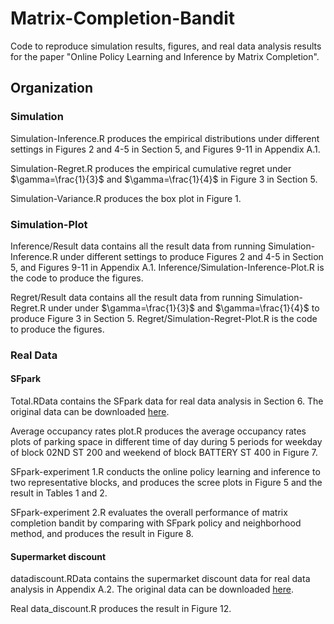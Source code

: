 # Matrix-Completion-Bandit
Code to reproduce simulation results, figures, and real data analysis results for the paper "Online Policy Learning and Inference by Matrix Completion".  



## Organization

### Simulation
Simulation-Inference.R produces the empirical distributions under different settings in Figures 2 and 4-5 in Section 5, and Figures 9-11 in Appendix A.1.

Simulation-Regret.R produces the empirical cumulative regret under $\gamma=\frac{1}{3}$ and $\gamma=\frac{1}{4}$ in Figure 3 in Section 5.

Simulation-Variance.R produces the box plot in Figure 1. 

### Simulation-Plot
Inference/Result data contains all the result data from running Simulation-Inference.R under different settings to produce Figures 2 and 4-5 in Section 5, and Figures 9-11 in Appendix A.1. Inference/Simulation-Inference-Plot.R is the code to produce the figures. 

Regret/Result data contains all the result data from running Simulation-Regret.R under under $\gamma=\frac{1}{3}$ and $\gamma=\frac{1}{4}$ to produce Figure 3 in Section 5. Regret/Simulation-Regret-Plot.R is the code to produce the figures. 

### Real Data

#### SFpark
Total.RData contains the SFpark data for real data analysis in Section 6. The original data can be downloaded [here](https://www.sfmta.com/getting-around/drive-park/demand-responsive-pricing/sfpark-evaluation).

Average occupancy rates plot.R produces the average occupancy rates plots of parking space in different time of day during 5 periods for weekday of block 02ND ST 200 and weekend of block BATTERY ST 400 in Figure 7. 

SFpark-experiment 1.R conducts the online policy learning and inference to two representative blocks, and produces the scree plots in Figure 5 and the result in Tables 1 and 2. 

SFpark-experiment 2.R evaluates the overall performance of matrix completion bandit by comparing with SFpark policy and neighborhood method, and produces the result in Figure 8.  


#### Supermarket discount
datadiscount.RData contains the supermarket discount data for real data analysis in Appendix A.2. The original data can be downloaded [here](https://www.kaggle.com/datasets/vivek468/superstore-dataset-final).

Real data_discount.R produces the result in Figure 12. 